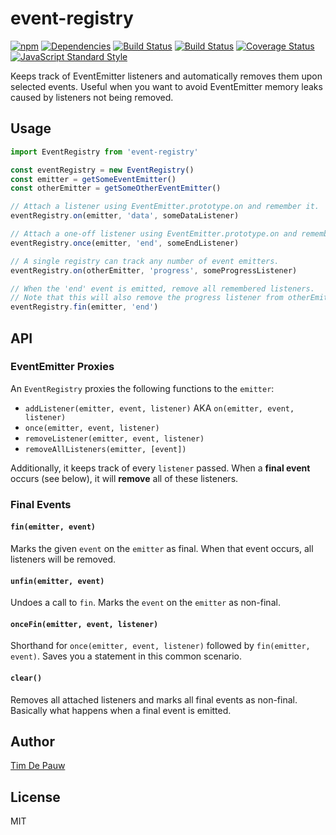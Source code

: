 # event-registry

[![npm](https://img.shields.io/npm/v/event-registry.svg)](https://www.npmjs.com/package/event-registry) [![Dependencies](https://img.shields.io/david/timdp/event-registry.svg)](https://david-dm.org/timdp/event-registry) [![Build Status](https://img.shields.io/travis/timdp/event-registry/master.svg?label=travis+build)](https://travis-ci.org/timdp/event-registry) [![Build Status](https://img.shields.io/appveyor/ci/timdp/event-registry/master.svg?label=appveyor+build)](https://ci.appveyor.com/project/timdp/event-registry) [![Coverage Status](https://img.shields.io/coveralls/timdp/event-registry/master.svg)](https://coveralls.io/r/timdp/event-registry) [![JavaScript Standard Style](https://img.shields.io/badge/code%20style-standard-brightgreen.svg)](https://github.com/feross/standard)

Keeps track of EventEmitter listeners and automatically removes them upon
selected events. Useful when you want to avoid EventEmitter memory leaks caused
by listeners not being removed.

## Usage

```javascript
import EventRegistry from 'event-registry'

const eventRegistry = new EventRegistry()
const emitter = getSomeEventEmitter()
const otherEmitter = getSomeOtherEventEmitter()

// Attach a listener using EventEmitter.prototype.on and remember it.
eventRegistry.on(emitter, 'data', someDataListener)

// Attach a one-off listener using EventEmitter.prototype.on and remember it.
eventRegistry.once(emitter, 'end', someEndListener)

// A single registry can track any number of event emitters.
eventRegistry.on(otherEmitter, 'progress', someProgressListener)

// When the 'end' event is emitted, remove all remembered listeners.
// Note that this will also remove the progress listener from otherEmitter.
eventRegistry.fin(emitter, 'end')
```

## API

### EventEmitter Proxies

An `EventRegistry` proxies the following functions to the `emitter`:

- `addListener(emitter, event, listener)` AKA `on(emitter, event, listener)`
- `once(emitter, event, listener)`
- `removeListener(emitter, event, listener)`
- `removeAllListeners(emitter, [event])`

Additionally, it keeps track of every `listener` passed. When a **final event**
occurs (see below), it will **remove** all of these listeners.

### Final Events

#### `fin(emitter, event)`

Marks the given `event` on the `emitter` as final. When that event occurs, all
listeners will be removed.

#### `unfin(emitter, event)`

Undoes a call to `fin`. Marks the `event` on the `emitter` as non-final.

#### `onceFin(emitter, event, listener)`

Shorthand for `once(emitter, event, listener)` followed by `fin(emitter, event)`.
Saves you a statement in this common scenario.

#### `clear()`

Removes all attached listeners and marks all final events as non-final.
Basically what happens when a final event is emitted.

## Author

[Tim De Pauw](https://github.com/timdp)

## License

MIT
